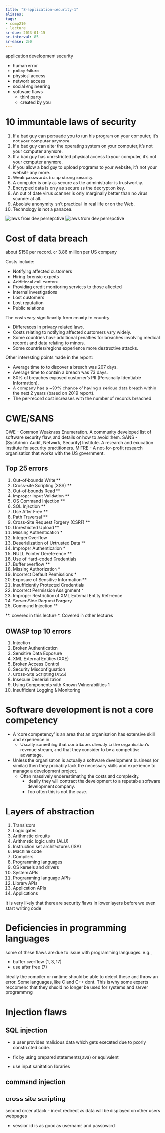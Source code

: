 ```yaml
---
title: "8-application-security-1"
aliases: 
tags: 
- comp210
- lecture
sr-due: 2023-01-15
sr-interval: 85
sr-ease: 250
---
```


application development security
- human error
- policy failure
- physical access
- network access
- social engineering
- software flaws
	- third party
	- created by you

# 10 immuntable laws of security
1. If a bad guy can persuade you to run his program on your computer, it’s not your computer anymore. 
2. If a bad guy can alter the operating system on your computer, it’s not your computer anymore. 
3. If a bad guy has unrestricted physical access to your computer, it’s not your computer anymore. 
4. If you allow a bad guy to upload programs to your website, it’s not your website any more. 
5. Weak passwords trump strong security. 
6. A computer is only as secure as the administrator is trustworthy. 
7. Encrypted data is only as secure as the decryption key.
8. An out of date virus scanner is only marginally better than no virus scanner at all.
9. Absolute anonymity isn’t practical, in real life or on the Web. 
10. Technology is not a panacea.

![laws from dev persepctive](https://i.imgur.com/QtdVqLd.png)
![laws from dev persepctive](https://i.imgur.com/jCIi9mw.png)


# Cost of data breach
about $150 per record. or 3.86 million per US company

Costs include:
- Notifying affected customers 
- Hiring forensic experts 
- Additional call centers 
- Providing credit monitoring services to those affected
- Internal investigations 
- Lost customers 
- Lost reputation 
- Public relations

The costs vary significantly from county to country: 
- Differences in privacy related laws. 
- Costs relating to notifying affected customers vary widely. 
- Some countries have additional penalties for breaches involving medical records and data relating to minors. 
- Some countries/regions experience more destructive attacks.

Other interesting points made in the report: 
- Average time to to discover a breach was 207 days. 
- Average time to contain a breach was 73 days. 
- 80% of breaches exposed customer’s PII (Personally Identiable Information). 
- A company has a ~30% chance of having a serious data breach within the next 2 years (based on 2019 report). 
- The per-record cost increases with the number of records breached


# CWE/SANS
CWE - Common Weakness Enumeration. A community developed list of software security flaw, and details on how to avoid them. 
SANS - (SysAdmin, Audit, Network, Security) Institute. A research and education institute for security practitioners. 
MITRE - A not-for-profit research organisation that works with the US government.

## Top 25 errors
1. Out-of-bounds Write ** 
2. Cross-site Scripting (XSS) ** 
3. Out-of-bounds Read ** 
4. Improper Input Validation ** 
5. OS Command Injection ** 
6. SQL Injection ** 
7. Use After Free ** 
8. Path Traversal ** 
9. Cross-Site Request Forgery (CSRF) ** 
10. Unrestricted Upload ** 
11. Missing Authentication * 
12. Integer Overflow 
13. Deserialization of Untrusted Data ** 
14. Improper Authentication * 
15. NULL Pointer Dereference ** 
16. Use of Hard-coded Credentials 
17. Buffer overflow ** 
18. Missing Authorization * 
19. Incorrect Default Permissions * 
20. Exposure of Sensitive Information ** 
21. Insufficiently Protected Credentials 
22. Incorrect Permission Assignment * 
23. Improper Restriction of XML External Entity Reference 
24. Server-Side Request Forgery 
25. Command Injection ** 


**. covered in this lecture
*. Covered in other lectures 

## OWASP top 10 errors
1. Injection 
2. Broken Authentication 
3. Sensitive Data Exposure 
4. XML External Entities (XXE) 
5. Broken Access Control 
6. Security Misconfiguration 
7. Cross-Site Scripting (XSS) 
8. Insecure Deserialization 
9. Using Components with Known Vulnerabilities 1
0. Insufficient Logging & Monitoring

# Software development is not a core competency
- A ‘core competency’ is an area that an organisation has extensive skill and experience in.
	- Usually something that contributes directly to the organisation’s revenue stream, and that they consider to be a competitive advantage.
- Unless the organisation is actually a software development business (or similar) then they probably lack the necessary skills and experience to manage a development project.
	- Often massively underestimating the costs and complexity. 
		- Ideally they will contract the development to a reputable software development company. 
		- Too often this is not the case.

# Layers of abstraction
1. Transistors
2. Logic gates
3. Arithmetic circuits
4. Arithmetic logic units (ALU)
5. Instruction set architectures (ISA)
6. Machine code
7. Compilers
8. Programming languages
9. OS kernels and drivers 
10. System APIs 
11. Programming language APIs 
12. Library APIs 
13. Application APIs 
14. Applications

It is very likely that there are security flaws in lower layers before we even start writing code

# Deficiencies in programming languages
some of these flaws are due to issue with programming languages. e.g.,
- buffer overflow (1, 3, 17)
- use after free (7)

Ideally the compiler or runtime should be able to detect these and throw an error. Some languages, like C and C++ dont. This is why some experts reccomend that they shuold no longer be used for systems and server programming

# Injection flaws
## SQL injection
- a user provides malicious data which gets executed due to poorly constructed code.

- fix by using prepared statements(java) or equivalent
- use input sanitation libraries

## command injection

## cross site scripting
second order attack - inject redirect as data will be displayed on other users webpages
- session id is as good as username and passoword

